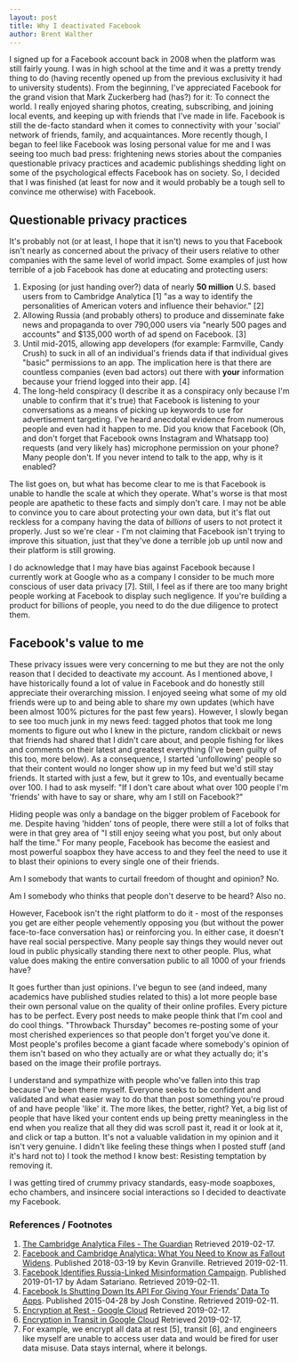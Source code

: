```yaml
---
layout: post
title: Why I deactivated Facebook
author: Brent Walther
---
```


I signed up for a Facebook account back in 2008 when the platform was still
fairly young. I was in high school at the time and it was a pretty trendy thing
to do (having recently opened up from the previous exclusivity it had to
university students). From the beginning, I've appreciated Facebook for the
grand vision that Mark Zuckerberg had (has?) for it: To connect the world. I
really enjoyed sharing photos, creating, subscribing, and joining local events,
and keeping up with friends that I've made in life. Facebook is still the
de-facto standard when it comes to connectivity with your 'social' network of
friends, family, and acquaintances. More recently though, I began to feel like
Facebook was losing personal value for me and I was seeing too much bad press:
frightening news stories about the companies questionable privacy practices and
academic publishings shedding light on some of the psychological effects
Facebook has on society. So, I decided that I was finished (at least for now and
it would probably be a tough sell to convince me otherwise) with Facebook.

## Questionable privacy practices

It's probably not (or at least, I hope that it isn't) news to you that Facebook
isn't nearly as concerned about the privacy of their users relative to other
companies with the same level of world impact. Some examples of just how
terrible of a job Facebook has done at educating and protecting users:

1. Exposing (or just handing over?) data of nearly **50 million** U.S. based
   users from to Cambridge Analytica [1] "as a way to identify the personalities
   of American voters and influence their behavior." [2]
2. Allowing Russia (and probably others) to produce and disseminate fake news
   and propaganda to over 790,000 users via "nearly 500 pages and accounts" and
   \$135,000 worth of ad spend on Facebook. [3]
3. Until mid-2015, allowing app developers (for example: Farmville, Candy Crush)
   to suck in all of an individual's friends data if that individual gives
   "basic" permissions to an app. The implication here is that there are
   countless companies (even bad actors) out there with **your** information
   because your friend logged into their app. [4]
4. The long-held conspiracy (I describe it as a conspiracy only because I'm
   unable to confirm that it's true) that Facebook is listening to your
   conversations as a means of picking up keywords to use for advertisement
   targeting. I've heard anecdotal evidence from numerous people and even had it
   happen to me. Did you know that Facebook (Oh, and don't forget that Facebook
   owns Instagram and Whatsapp too) requests (and very likely has) microphone
   permission on your phone? Many people don't. If you never intend to talk to
   the app, why is it enabled?

The list goes on, but what has become clear to me is that Facebook is unable to
handle the scale at which they operate. What's worse is that most people are
apathetic to these facts and simply don't care. I may not be able to convince
you to care about protecting your own data, but it's flat out reckless for a
company having the data of _billions_ of users to not protect it properly. Just
so we're clear - I'm not claiming that Facebook isn't trying to improve this
situation, just that they've done a terrible job up until now and their platform
is still growing.

I do acknowledge that I may have bias against Facebook because I currently work
at Google who as a company I consider to be much more conscious of user data
privacy [7]. Still, I feel as if there are too many bright people working at
Facebook to display such negligence. If you're building a product for billions
of people, you need to do the due diligence to protect them.

## Facebook's value to me

These privacy issues were very concerning to me but they are not the only reason
that I decided to deactivate my account. As I mentioned above, I have
historically found a lot of value in Facebook and do honestly still appreciate
their overarching mission. I enjoyed seeing what some of my old friends were up
to and being able to share my own updates (which have been almost 100% pictures
for the past few years). However, I slowly began to see too much junk in my news
feed: tagged photos that took me long moments to figure out who I knew in the
picture, random clickbait or news that friends had shared that I didn't care
about, and people fishing for likes and comments on their latest and greatest
everything (I've been guilty of this too, more below). As a consequence, I
started 'unfollowing' people so that their content would no longer show up in my
feed but we'd still stay friends. It started with just a few, but it grew to
10s, and eventually became over 100. I had to ask myself: "If I don't care about
what over 100 people I'm 'friends' with have to say or share, why am I still on
Facebook?"

Hiding people was only a bandage on the bigger problem of Facebook for me.
Despite having 'hidden' tons of people, there were still a lot of folks that
were in that grey area of "I still enjoy seeing what you post, but only about
half the time." For many people, Facebook has become the easiest and most
powerful soapbox they have access to and they feel the need to use it to blast
their opinions to every single one of their friends.

Am I somebody that wants to curtail freedom of thought and opinion? No.

Am I somebody who thinks that people don't deserve to be heard? Also no.

However, Facebook isn't the right platform to do it - most of the responses you
get are either people vehemently opposing you (but without the power
face-to-face conversation has) or reinforcing you. In either case, it doesn't
have real social perspective. Many people say things they would never out loud
in public physically standing there next to other people. Plus, what value does
making the entire conversation public to all 1000 of your friends have?

It goes further than just opinions. I've begun to see (and indeed, many
academics have published studies related to this) a lot more people base their
own personal value on the quality of their online profiles. Every picture has to
be perfect. Every post needs to make people think that I'm cool and do cool
things. "Throwback Thursday" becomes re-posting some of your most cherished
experiences so that people don't forget you've done it. Most people's profiles
become a giant facade where somebody's opinion of them isn't based on who they
actually are or what they actually do; it's based on the image their profile
portrays.

I understand and sympathize with people who've fallen into this trap because
I've been there myself. Everyone seeks to be confident and validated and what
easier way to do that than post something you're proud of and have people 'like'
it. The more likes, the better, right? Yet, a big list of people that have liked
your content ends up being pretty meaningless in the end when you realize that
all they did was scroll past it, read it or look at it, and click or tap a
button. It's not a valuable validation in my opinion and it isn't very genuine.
I didn't like feeling these things when I posted stuff (and it's hard not to) I
took the method I know best: Resisting temptation by removing it.

I was getting tired of crummy privacy standards, easy-mode soapboxes, echo
chambers, and insincere social interactions so I decided to deactivate my
Facebook.

### References / Footnotes

1. [The Cambridge Analytica Files - The Guardian](https://www.theguardian.com/news/series/cambridge-analytica-files)
   Retrieved 2019-02-17.
2. [Facebook and Cambridge Analytica: What You Need to Know as Fallout Widens](https://www.nytimes.com/2018/03/19/technology/facebook-cambridge-analytica-explained.html).
   Published 2018-03-19 by Kevin Granville. Retrieved 2019-02-11.
3. [Facebook Identifies Russia-Linked Misinformation Campaign](https://www.nytimes.com/2019/01/17/business/facebook-misinformation-russia.html).
   Published 2019-01-17 by Adam Satariano. Retrieved 2019-02-11.
4. [Facebook Is Shutting Down Its API For Giving Your Friends’ Data To Apps](https://techcrunch.com/2015/04/28/facebook-api-shut-down/).
   Published 2015-04-28 by Josh Constine. Retrieved 2019-02-11.
5. [Encryption at Rest - Google Cloud](https://cloud.google.com/security/encryption-at-rest/)
   Retrieved 2019-02-17.
6. [Encryption in Transit in Google Cloud](https://cloud.google.com/security/encryption-in-transit/)
   Retrieved 2019-02-17.
7. For example, we encrypt all data at rest [5], transit [6], and engineers like
   myself are unable to access user data and would be fired for user data
   misuse. Data stays internal, where it belongs.
